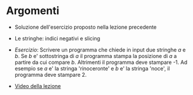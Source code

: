 # Argomenti

* Soluzione dell'esercizio proposto nella lezione precedente

* Le stringhe: indici negativi e slicing

* *Esercizio*: Scrivere un programma che chiede in input due stringhe *a* e *b*. Se *b* e' sottostringa di *a* il programma stampa la posizione di *a* a partire da cui compare *b*. Altrimenti il programma deve stampare -1. Ad esempio se *a* e' la stringa 'rinoceronte' e *b* e' la stringa 'noce', il programma deve stampare 2. 

* [Video della lezione](https://www.dropbox.com/s/robfszlwbclth7a/20211102-lezione_7.mp4?dl=1)


